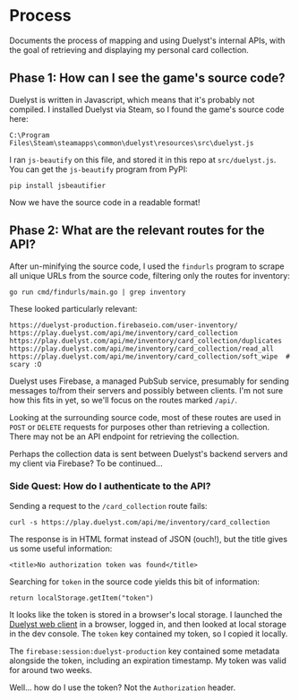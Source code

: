 # Process

Documents the process of mapping and using Duelyst's internal APIs, with the
goal of retrieving and displaying my personal card collection.

## Phase 1: How can I see the game's source code?

Duelyst is written in Javascript, which means that it's probably not compiled.
I installed Duelyst via Steam, so I found the game's source code here:

```
C:\Program Files\Steam\steamapps\common\duelyst\resources\src\duelyst.js
```

I ran `js-beautify` on this file, and stored it in this repo at
`src/duelyst.js`. You can get the `js-beautify` program from PyPI:

```
pip install jsbeautifier
```

Now we have the source code in a readable format!

## Phase 2: What are the relevant routes for the API?

After un-minifying the source code, I used the `findurls` program to scrape all
unique URLs from the source code, filtering only the routes for inventory:

```
go run cmd/findurls/main.go | grep inventory
```

These looked particularly relevant:

```
https://duelyst-production.firebaseio.com/user-inventory/
https://play.duelyst.com/api/me/inventory/card_collection
https://play.duelyst.com/api/me/inventory/card_collection/duplicates
https://play.duelyst.com/api/me/inventory/card_collection/read_all
https://play.duelyst.com/api/me/inventory/card_collection/soft_wipe  # scary :O
```

Duelyst uses Firebase, a managed PubSub service, presumably for sending
messages to/from their servers and possibly between clients. I'm not sure how
this fits in yet, so we'll focus on the routes marked `/api/`.

Looking at the surrounding source code, most of these routes are used in `POST`
or `DELETE` requests for purposes other than retrieving a collection. There may
not be an API endpoint for retrieving the collection.

Perhaps the collection data is sent between Duelyst's backend servers and my
client via Firebase? To be continued...

### Side Quest: How do I authenticate to the API?

Sending a request to the `/card_collection` route fails:

```
curl -s https://play.duelyst.com/api/me/inventory/card_collection
```

The response is in HTML format instead of JSON (ouch!), but the title gives us
some useful information:

```
<title>No authorization token was found</title>
```

Searching for `token` in the source code yields this bit of information:

```
return localStorage.getItem("token")
```

It looks like the token is stored in a browser's local storage. I launched the
[Duelyst web client](http://play.duelyst.com) in a browser, logged in, and then
looked at local storage in the dev console. The `token` key contained my token,
so I copied it locally.

The `firebase:session:duelyst-production` key contained some metadata alongside
the token, including an expiration timestamp. My token was valid for around two
weeks.

Well... how do I use the token? Not the `Authorization` header.
